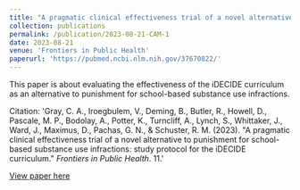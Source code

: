 ```yaml
---
title: "A pragmatic clinical effectiveness trial of a novel alternative to punishment for school-based substance use infractions: study protocol for the iDECIDE curriculum"
collection: publications
permalink: /publication/2023-08-21-CAM-1
date: 2023-08-21
venue: 'Frontiers in Public Health'
paperurl: 'https://pubmed.ncbi.nlm.nih.gov/37670822/'
---
```

This paper is about evaluating the effectiveness of the iDECIDE curriculum as an alternative to punishment for school-based substance use infractions. 

Citation: 'Gray, C. A., Iroegbulem, V., Deming, B., Butler, R., Howell, D., Pascale, M. P., Bodolay, A., Potter, K., Turncliff, A., Lynch, S., Whittaker, J., Ward, J., Maximus, D., Pachas, G. N., & Schuster, R. M. (2023). &quot;A pragmatic clinical effectiveness trial of a novel alternative to punishment for school-based substance use infractions: study protocol for the iDECIDE curriculum.&quot; <i>Frontiers in Public Health</i>. 11.'

[View paper here](https://pubmed.ncbi.nlm.nih.gov/37670822/)
